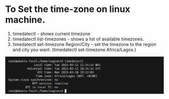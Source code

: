 # To Set the time-zone on linux machine.

1. timedatectl - shows current timezone
2. timedatectl list-timezones - shows a list of available timezones.
3. timedatectl set-timezone Region/City - set the timezone to the region and city you want. (timedatectl set-timezone Africa/Lagos.)

![Set time-zone to Africa/lagos](images/timedatectl.png)
